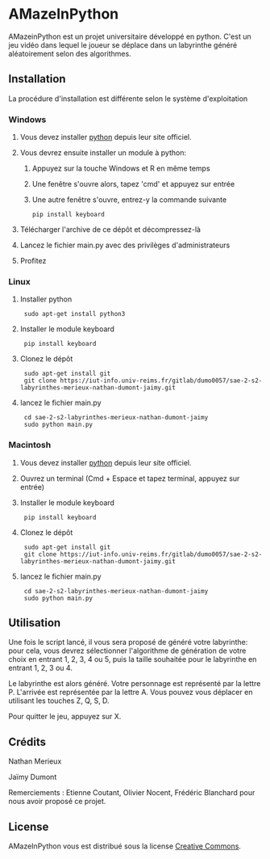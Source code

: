 # AMazeInPython

AMazeinPython est un projet universitaire développé en python. C'est un jeu vidéo dans lequel le joueur se déplace dans un labyrinthe généré aléatoirement selon des algorithmes.

## Installation

La procédure d'installation est différente selon le système d'exploitation

### Windows 

1. Vous devez installer [python](https://www.python.org/downloads/) depuis leur site officiel.

2. Vous devrez ensuite installer un module à python:
   1. Appuyez sur la touche Windows et R en même temps
   2. Une fenêtre s'ouvre alors, tapez 'cmd' et appuyez sur entrée
   3. Une autre fenêtre s'ouvre, entrez-y la commande suivante

          pip install keyboard

3. Télécharger l'archive de ce dépôt et décompressez-là
4. Lancez le fichier main.py avec des privilèges d'administrateurs
5. Profitez

### Linux

1. Installer python

        sudo apt-get install python3

2. Installer le module keyboard

        pip install keyboard

3. Clonez le dépôt

        sudo apt-get install git
        git clone https://iut-info.univ-reims.fr/gitlab/dumo0057/sae-2-s2-labyrinthes-merieux-nathan-dumont-jaimy.git

4. lancez le fichier main.py

        cd sae-2-s2-labyrinthes-merieux-nathan-dumont-jaimy
        sudo python main.py

### Macintosh

1. Vous devez installer [python](https://www.python.org/downloads/) depuis leur site officiel.

2. Ouvrez un terminal (Cmd + Espace et tapez terminal, appuyez sur entrée)

3. Installer le module keyboard

        pip install keyboard

4. Clonez le dépôt

        sudo apt-get install git
        git clone https://iut-info.univ-reims.fr/gitlab/dumo0057/sae-2-s2-labyrinthes-merieux-nathan-dumont-jaimy.git

5. lancez le fichier main.py

        cd sae-2-s2-labyrinthes-merieux-nathan-dumont-jaimy
        sudo python main.py

## Utilisation

Une fois le script lancé, il vous sera proposé de généré votre labyrinthe: pour cela, vous devrez sélectionner l'algorithme de génération de votre choix en entrant 1, 2, 3, 4 ou 5, puis la taille souhaitée pour le labyrinthe en entrant 1, 2, 3 ou 4.

Le labyrinthe est alors généré. Votre personnage est représenté par la lettre P. L'arrivée est représentée par la lettre A. Vous pouvez vous déplacer en utilisant les touches Z, Q, S, D. 

Pour quitter le jeu, appuyez sur X.

## Crédits

Nathan Merieux

Jaïmy Dumont

Remerciements : Etienne Coutant, Olivier Nocent, Frédéric Blanchard pour nous avoir proposé ce projet.

## License

AMazeInPython vous est distribué sous la license [Creative Commons](https://creativecommons.org/licenses/).